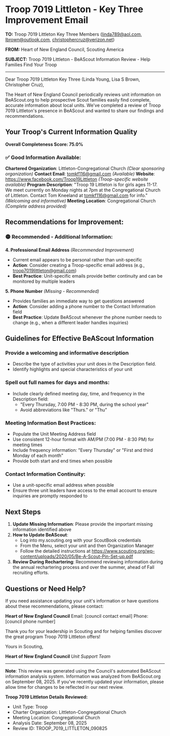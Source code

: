 # Troop 7019 Littleton - Key Three Improvement Email

**TO:** Troop 7019 Littleton Key Three Members (linda789@aol.com, lbrown@outlook.com, christophercruz@verizon.net)

**FROM:** Heart of New England Council, Scouting America

**SUBJECT:** Troop 7019 Littleton - BeAScout Information Review - Help Families Find Your Troop

---

Dear Troop 7019 Littleton Key Three (Linda Young, Lisa S Brown, Christopher Cruz),

The Heart of New England Council periodically reviews unit information on BeAScout.org to help prospective Scout families easily find complete, accurate information about local units. We've completed a review of Troop 7019 Littleton's presence in BeAScout and wanted to share our findings and recommendations.

## Your Troop's Current Information Quality

**Overall Completeness Score: 75.0%**

### ✅ **Good Information Available:**
**Chartered Organization**: Littleton-Congregational Church *(Clear sponsoring organization)*
**Contact Email**: tomkf116@gmail.com *(Available)*
**Website**: https://www.facebook.com/Troop19Littleton *(Troop-specific website available)*
**Program Description**: "Troop 19 Littleton is for girls ages 11-17. We meet currently on Monday nights at 7pm at the Congregational Church of Littleton. Contact Tom Kneeland at tomkf116@gmail.com for info." *(Welcoming and informative)*
**Meeting Location**: Congregational Church *(Complete address provided)*

## Recommendations for Improvement:

### 🟡 **Recommended - Additional Information:**

**4. Professional Email Address** *(Recommended Improvement)*
- Current email appears to be personal rather than unit-specific
- **Action**: Consider creating a Troop-specific email address (e.g., troop7019littleton@gmail.com)
- **Best Practice**: Unit-specific emails provide better continuity and can be monitored by multiple leaders

**5. Phone Number** *(Missing - Recommended)*
- Provides families an immediate way to get questions answered
- **Action**: Consider adding a phone number to the Contact Information field
- **Best Practice**: Update BeAScout whenever the phone number needs to change (e.g., when a different leader handles inquiries)

## Guidelines for Effective BeAScout Information

### **Provide a welcoming and informative description**
- Describe the type of activities your unit does in the Description field.
- Identify highlights and special characteristics of your unit

### **Spell out full names for days and months:**
- Include clearly defined meeting day, time, and frequency in the Description field:
  - "Every Thursday, 7:00 PM - 8:30 PM, during the school year"
  - Avoid abbreviations like "Thurs." or "Thu"

### **Meeting Information Best Practices:**
- Populate the Unit Meeting Address field
- Use consistent 12-hour format with AM/PM (7:00 PM - 8:30 PM) for meeting times
- Include frequency information: "Every Thursday" or "First and third Monday of each month"
- Provide both start and end times when possible

### **Contact Information Continuity:**
- Use a unit-specific email address when possible
- Ensure three unit leaders have access to the email account to ensure inquiries are promptly responded to

## Next Steps

1. **Update Missing Information**: Please provide the important missing information identified above
2. **How to Update BeAScout**: 
   - Log into my.scouting.org with your ScoutBook credentials
   - From the Menu, select your unit and then Organization Manager
   - Follow the detailed instructions at
     https://www.scouting.org/wp-content/uploads/2020/05/Be-A-Scout-Pin-Set-up.pdf
3. **Review During Rechartering**: Recommend reviewing information during the annual rechartering process and over the summer, ahead of Fall recruiting efforts.

## Questions or Need Help?

If you need assistance updating your unit's information or have questions about these recommendations, please contact:

**Heart of New England Council**
Email: [council contact email]
Phone: [council phone number]

Thank you for your leadership in Scouting and for helping families discover the great program Troop 7019 Littleton offers!

Yours in Scouting,

**Heart of New England Council**
*Unit Support Team*

---

**Note**: This review was generated using the Council's automated BeAScout information analysis system. Information was analyzed from BeAScout.org on September 08, 2025. If you've recently updated your information, please allow time for changes to be reflected in our next review.

**Troop 7019 Littleton Details Reviewed:**
- Unit Type: Troop
- Charter Organization: Littleton-Congregational Church
- Meeting Location: Congregational Church
- Analysis Date: September 08, 2025
- Review ID: TROOP_7019_LITTLETON_090825